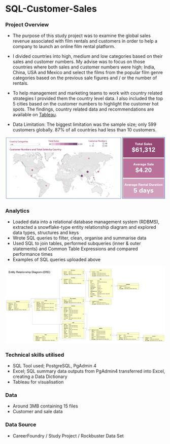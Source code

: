 # SQL-Customer-Sales

### Project Overview

- The purpose of this study project was to examine the global sales revenue associated with film rentals and customers in order to help a company to launch an online film rental platform.

- I divided countries into high, medium and low categories based on their sales and customer numbers. My advise was to focus on those countries where both sales and customer numbers were high; India, China, USA and Mexico and select the films from the popular film genre categories based on the previous sale figures and / or the number of rentals. 

- To help management and marketing teams to work with country related strategies I provided them the country level data. I also included the top 5 cities based on the customer numbers to highlight the customer hot spots. The findings, country related data and recommendations are available on [Tableau](https://public.tableau.com/app/profile/senja.p8569/viz/FilmSalesandCustomerAnalysis/PresentationofFindings).

- Data Limitation: The biggest limitation was the sample size; only 599 customers globally. 87% of all countries had less than 10 customers. 



![](https://github.com/Senja-P/Images/blob/main/GitHub_Film1.png) 

### Analytics
- Loaded data into a relational database management system (RDBMS), extracted a snowflake-type entity relationship diagram and explored data types, structures and keys
- Wrote SQL queries to filter, clean, organise and summarise data
- Used SQL to join tables, performed subqueries (inner & outer statements) and Common Table Expressions and compared performance times
- Examples of SQL queries uploaded above

![](https://github.com/Senja-P/Images/blob/main/GitHub_ERD.png)

### Technical skills utilised
- SQL Tool used; PostgreSQL, PgAdmin 4 
- Excel; SQL summary data outputs from PgAdmin4 transferred into Excel, creating a Data Dictionary
- Tableau for visualisation

### Data
- Around 3MB containing 15 files
- Customer and sale data

### Data Source
- CareerFoundry / Study Project / Rockbuster Data Set 
